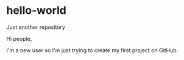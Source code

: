 # hello-world
Just another repository

Hi people, 

I'm a new user so I'm just trying to create my first project on GitHub.
